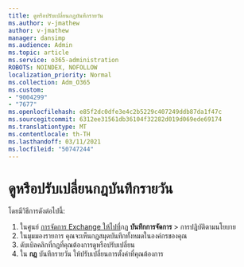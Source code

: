 ```yaml
---
title: ดูหรือปรับเปลี่ยนกฎบันทึกรายวัน
ms.author: v-jmathew
author: v-jmathew
manager: dansimp
ms.audience: Admin
ms.topic: article
ms.service: o365-administration
ROBOTS: NOINDEX, NOFOLLOW
localization_priority: Normal
ms.collection: Adm_O365
ms.custom:
- "9004299"
- "7677"
ms.openlocfilehash: e85f2dc0dfe3e4c2b5229c407249ddb87da1f47c
ms.sourcegitcommit: 6312ee31561db36104f32282d019d069ede69174
ms.translationtype: MT
ms.contentlocale: th-TH
ms.lasthandoff: 03/11/2021
ms.locfileid: "50747244"
---
```

# <a name="view-or-modify-a-journal-rule"></a>ดูหรือปรับเปลี่ยนกฎบันทึกรายวัน

โดยมีวิธีการดังต่อไปนี้:

1. ในศูนย์ [การจัดการ Exchange ให้ไปที่](https://go.microsoft.com/fwlink/p/?linkid=2059104)กฎ **บันทึกการจัดการ**  >  การปฏิบัติตามนโยบาย
2. ในมุมมองรายการ คุณจะเห็นกฎสมุดบันทึกทั้งหมดในองค์กรของคุณ
3. ดับเบิลคลิกที่กฎที่คุณต้องการดูหรือปรับเปลี่ยน
4. ใน **กฎ** บันทึกรายวัน ให้ปรับเปลี่ยนการตั้งค่าที่คุณต้องการ
